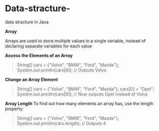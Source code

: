 # Data-stracture-
data stracture in Java




**Array**

Arrays are used to store multiple values in a single variable, instead of declaring separate variables for each value

**Access the Elements of an Array**
> String[] cars = {"Volvo", "BMW", "Ford", "Mazda"};  
>System.out.println(cars[0]);
>// Outputs Volvo


**Change an Array Element**

> String[] cars = {"Volvo", "BMW", "Ford", "Mazda"};
>cars[0] = "Opel";
>System.out.println(cars[0]);
>// Now outputs Opel instead of Volvo

**Array Length**
To find out how many elements an array has, use the length property:
> String[] cars = {"Volvo", "BMW", "Ford", "Mazda"};
>System.out.println(cars.length);
>// Outputs 4
